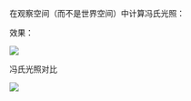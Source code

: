 在观察空间（而不是世界空间）中计算冯氏光照：


效果：


![](https://github.com/Kevincyc99/Images-Store/raw/main/LearnOpenGL/Results/38_Exercise7_3.gif)



冯氏光照对比


![](https://github.com/Kevincyc99/Images-Store/raw/main/LearnOpenGL/Results/36_Exercise7_1.gif)

